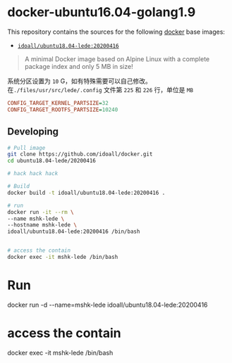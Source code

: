 
docker-ubuntu16.04-golang1.9
=============


This repository contains the sources for the following [docker](https://docker.io) base images:
- [`idoall/ubuntu18.04-lede:20200416`](https://hub.docker.com/r/idoall/ubuntu18.04-lede/)

> A minimal Docker image based on Alpine Linux with a complete package index and only 5 MB in size!

系统分区设置为 `10` G，如有特殊需要可以自己修改。在`./files/usr/src/lede/.config` 文件第 `225` 和 `226` 行，单位是 `MB`
```ini
CONFIG_TARGET_KERNEL_PARTSIZE=32
CONFIG_TARGET_ROOTFS_PARTSIZE=10240
```

## Developing

```bash
# Pull image
git clone https://github.com/idoall/docker.git
cd ubuntu18.04-lede/20200416

# hack hack hack

# Build
docker build -t idoall/ubuntu18.04-lede:20200416 .

# run
docker run -it --rm \
--name mshk-lede \
--hostname mshk-lede \
idoall/ubuntu18.04-lede:20200416 /bin/bash


# access the contain
docker exec -it mshk-lede /bin/bash
```

# Run
docker run -d --name=mshk-lede idoall/ubuntu18.04-lede:20200416

# access the contain
docker exec -it mshk-lede /bin/bash
```
